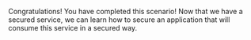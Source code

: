 Congratulations! You have completed this scenario!
Now that we have a secured service, we can learn how to secure an application that will consume this service in a secured way. 
